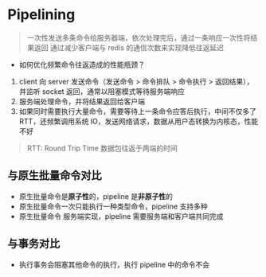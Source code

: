 # Pipelining
> 一次性发送多条命令给服务器端，依次处理完后，通过一条响应一次性将结果返回
> 通过减少客户端与 redis 的通信次数来实现降低往返延迟


- 如何优化频繁命令往返造成的性能瓶颈？

1. client 向 server 发送命令（发送命令 > 命令排队 > 命令执行 > 返回结果），并监听 socket 返回，通常以阻塞模式等待服务端响应
2. 服务端处理命令，并将结果返回给客户端
3. 如果同时需要执行大量命令，需要等待上一条命令应答后执行，中间不仅多了 RTT，还频繁调用系统 IO，发送网络请求，数据从用户态转换为内核态，性能不好

> RTT: Round Trip Time 数据包往返于两端的时间


## 与原生批量命令对比
- 原生批量命令是**原子性**的，pipeline 是**非原子性**的
- 原生批量命令一次只能执行一种类型命令，pipeline 支持多种
- 原生批量命令 服务端实现，pipeline 需要服务端和客户端共同完成

## 与事务对比
- 执行事务会阻塞其他命令的执行，执行 pipeline 中的命令不会